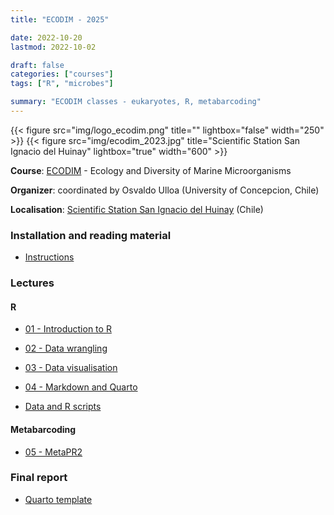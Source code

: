```yaml
---
title: "ECODIM - 2025"

date: 2022-10-20
lastmod: 2022-10-02

draft: false
categories: ["courses"]
tags: ["R", "microbes"]

summary: "ECODIM classes - eukaryotes, R, metabarcoding"
---
```


{{< figure src="img/logo_ecodim.png" title="" lightbox="false" width="250" >}} 
{{< figure src="img/ecodim_2023.jpg" title="Scientific Station San Ignacio del Huinay" lightbox="true" width="600" >}}

__Course__: [ECODIM](https://ecodim.imo-chile.cl) - Ecology and Diversity of Marine Microorganisms

__Organizer__: coordinated by Osvaldo Ulloa (University of Concepcion, Chile)

__Localisation__: [Scientific Station San Ignacio del Huinay](https://www.enel.cl/en/sustainability/our-commitment/commitments-in-partnerships/san-ignacio-del-huinay-foundation.html) (Chile)

### Installation and reading material
* [Instructions](https://daniel-vaulot.fr/html/course-ecodim-2025/00-R-syllabus.html)

### Lectures

#### R
* [01 - Introduction to R](https://daniel-vaulot.fr/html/course-ecodim-2025/01-R-intro.html) 
* [02 - Data wrangling](https://daniel-vaulot.fr/html/course-ecodim-2025/02-R-data-wrangling.html)
* [03 - Data visualisation](https://daniel-vaulot.fr/html/course-ecodim-2025/03-R-data-visualization.html)
* [04 - Markdown and Quarto](https://daniel-vaulot.fr/html/course-ecodim-2025/04-R-markdown.html)

* [Data and R scripts](https://daniel-vaulot.fr/html/course-ecodim-2025/data.zip)

#### Metabarcoding
* [05 - MetaPR2](https://daniel-vaulot.fr/html/course-ecodim-2025/05-MetaPR2.html)
  
### Final report
* [Quarto template](https://daniel-vaulot.fr/html/course-ecodim-2025/report_ecodim.zip)